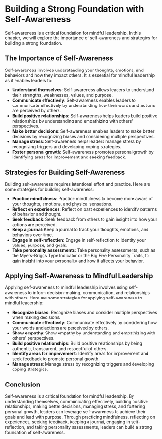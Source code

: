 Building a Strong Foundation with Self-Awareness
===========================================================

Self-awareness is a critical foundation for mindful leadership. In this chapter, we will explore the importance of self-awareness and strategies for building a strong foundation.

The Importance of Self-Awareness
--------------------------------

Self-awareness involves understanding your thoughts, emotions, and behaviors and how they impact others. It is essential for mindful leadership as it enables leaders to:

* **Understand themselves**: Self-awareness allows leaders to understand their strengths, weaknesses, values, and purpose.
* **Communicate effectively**: Self-awareness enables leaders to communicate effectively by understanding how their words and actions are perceived by others.
* **Build positive relationships**: Self-awareness helps leaders build positive relationships by understanding and empathizing with others' perspectives.
* **Make better decisions**: Self-awareness enables leaders to make better decisions by recognizing biases and considering multiple perspectives.
* **Manage stress**: Self-awareness helps leaders manage stress by recognizing triggers and developing coping strategies.
* **Foster personal growth**: Self-awareness promotes personal growth by identifying areas for improvement and seeking feedback.

Strategies for Building Self-Awareness
--------------------------------------

Building self-awareness requires intentional effort and practice. Here are some strategies for building self-awareness:

* **Practice mindfulness**: Practice mindfulness to become more aware of your thoughts, emotions, and physical sensations.
* **Reflect on experiences**: Reflect on past experiences to identify patterns of behavior and thought.
* **Seek feedback**: Seek feedback from others to gain insight into how your actions are perceived.
* **Keep a journal**: Keep a journal to track your thoughts, emotions, and behaviors over time.
* **Engage in self-reflection**: Engage in self-reflection to identify your values, purpose, and goals.
* **Take personality assessments**: Take personality assessments, such as the Myers-Briggs Type Indicator or the Big Five Personality Traits, to gain insight into your personality and how it affects your behavior.

Applying Self-Awareness to Mindful Leadership
---------------------------------------------

Applying self-awareness to mindful leadership involves using self-awareness to inform decision-making, communication, and relationships with others. Here are some strategies for applying self-awareness to mindful leadership:

* **Recognize biases**: Recognize biases and consider multiple perspectives when making decisions.
* **Communicate effectively**: Communicate effectively by considering how your words and actions are perceived by others.
* **Show empathy**: Show empathy by understanding and empathizing with others' perspectives.
* **Build positive relationships**: Build positive relationships by being authentic, transparent, and respectful of others.
* **Identify areas for improvement**: Identify areas for improvement and seek feedback to promote personal growth.
* **Manage stress**: Manage stress by recognizing triggers and developing coping strategies.

Conclusion
----------

Self-awareness is a critical foundation for mindful leadership. By understanding themselves, communicating effectively, building positive relationships, making better decisions, managing stress, and fostering personal growth, leaders can leverage self-awareness to achieve their goals and lead with purpose. Through practicing mindfulness, reflecting on experiences, seeking feedback, keeping a journal, engaging in self-reflection, and taking personality assessments, leaders can build a strong foundation of self-awareness.
